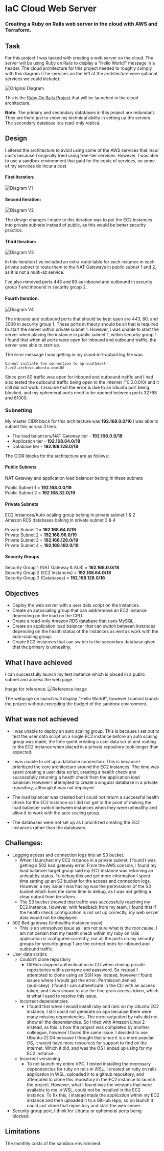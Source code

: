 # IaC Cloud Web Server

### Creating a Ruby on Rails web server in the cloud with AWS and Terraform.

## Task

For this project I was tasked with creating a web server on the cloud. The server will be using Ruby on Rails to display a "Hello World!" message in a header. The cloud architecture for this project needed to roughly comply with this diagram (The services on the left of the architecture were optional services we could include):

![Original Diagram](images/original-diagram.png)

This is the [Ruby On Rails Project](https://github.com/rajrtd/ror-project) that will be launched in the cloud architecture.

<strong>Note:</strong> The primary and secondary databases in this project are redundant. They are there just to show my technical ability in setting up the servers. The secondary database is a read-only replica.

## Design

I altered the architecture to avoid using some of the AWS services that incur costs because I originally tried using free-tier services. However, I was able to use a sandbox environment that paid for the costs of services, so some of my services do incur a cost.

#### First Iteration:

![Diagram V1](images/diagram-v1.png)

#### Second Iteration:

![Diagram V2](images/diagram-v2.png)

The design changes I made to this iteration was to put the EC2 instances into private subnets instead of public, as this would be better security practice.

#### Third Iteration:

![Diagram V3](images/diagram-v3.png)

In this iteration I've included an extra route table for each instance in each private subnet to route them to the NAT Gateways in public subnet 1 and 2, as it is not a multi-az service.

I've also removed ports 443 and 80 as inbound and outbound in security group 1 and inbound in security group 2.

#### Fourth Iteration:

![Diagram V4](images/diagram-v4.png)

The inbound and outbound ports that should be kept open are 443, 80, and 3000 in security group 1. These ports in theory should be all that is required to start the server within private subnet 1. However, I was unable to start the server when placing the instance in public subnet 1, within security group 1. I found that when all ports were open for inbound and outbound traffic, the server was able to start up.

The error message I was getting in my cloud-init-output.log file was:

`Cannot initiate the connection to ap-southeast-2.ec2.archive.ubuntu.com:80`

Since port 80 traffic was open for inbound and outbound traffic and I had also tested the outbound traffic being open to the internet ("0.0.0.0/0) and it still did not work. I assume that the error is due to an Ubuntu port being blocked, and my ephemeral ports need to be opened between ports 32768 and 61000.

### Subnetting

My master CIDR block for this architecture was <strong>192.168.0.0/16</strong> I was able to subnet this across 3 tiers.

- The load balancers/NAT Gateway tier - <strong>192.168.0.0/18</strong>
- Application tier - <strong>192.168.64.0/18</strong>
- Database tier - <strong>192.168.128.0/18</strong>

The CIDR blocks for the architecture are as follows:

#### Public Subnets

NAT Gateway and application load balancer belong in these subnets

Public Subnet 1 = <strong>192.168.0.0/19</strong> <br>
Public Subnet 2 = <strong>192.168.32.0/19</strong>

#### Private Subnets

EC2 instances/Auto-scaling group belong in private subnet 1 & 2
<br>
Amazon RDS databases belong in private subnet 3 & 4

Private Subnet 1 = <strong>192.168.64.0/19</strong> <br>
Private Subnet 2 = <strong>192.168.96.0/19</strong> <br>
Private Subnet 3 = <strong>192.168.128.0/19</strong> <br>
Private Subnet 4 = <strong>192.168.160.0/19</strong>

#### Security Groups

Security Group 1 (NAT Gateway & ALB) = <strong>192.168.0.0/18</strong> <br>
Security Group 2 (EC2 Instances) = <strong>192.168.64.0/18</strong> <br>
Security Group 3 (Databases) = <strong>192.168.128.0/18</strong>

## Objectives

- Deploy the web server with a user data script on the instances.
- Create an autoscaling group that can add/remove an EC2 instance depending on the load on the CPU.
- Create a read-only Amazon RDS database that uses MySQL.
- Create an application load balancer that can switch between instances depending on the health status of the instances as well as work with the auto-scaling group.
- Create EC2 instances that can switch to the secondary database given that the primary is unhealthy.

## What I have achieved

I can successfully launch my test instance which is placed in a public subnet and access the web page.

Image for reference:
![Reference Image](images/reference.png)

The webpage on launch will display "Hello World!", however I cannot launch the project without exceeding the budget of the sandbox environment.

## What was not achieved

- I was unable to deploy an auto scaling group. This is because I set out to test the user data script on a single EC2 instance before an auto scaling group was made, the time spent creating a user data script and routing to the EC2 instance when placed in a private repository took longer than expected.

- I was unable to set up a database connection. This is because I prioritized the core architecture around the EC2 instances. The time was spent creating a user data script, creating a health check and successfully returning a health check from the application load balancer. However I attempted to create a singular database in a private repository, although it was not deployed.

- The load balancer was created but I could not return a successful health check for the EC2 instance so I did not get to the point of making the load balancer switch between instances when they were unhealthy and allow it to work with the auto scaling group.

- The databases were not set up as I prioritized creating the EC2 instances rather than the databases.

## Challenges:

- Logging access and connection logs into an S3 bucket.
  - When I launched my EC2 instance in a private subnet, I found I was getting a 502 bad gateway error. From the AWS console, I found my load balancer target group said my EC2 instance was returning an unhealthy status. To debug this and get more information I spent time setting up an S3 bucket for the access and connection logs. However, a key issue I was having was the permissions of the S3 bucket which took me some time to debug, as I was not getting a clear output from terraform.
  - The S3 bucket showed that traffic was successfully reaching my EC2 instance. However, with feedback from my team, I found that if the health check configuration is not set up correctly, my web server data would not be displayed.
- 502 Bad gateway (Unhealthy instance issue)
  - This is an unresolved issue as I am not sure what is the root cause. I am not certain that my health check within my ruby on rails application is configured correctly, nor all the ports on my security groups for security group 1 are the correct ones for inbound and outbound traffic.
- User data scripts
  - Couldn’t clone repository
    - GitHub stopped authentication in CLI when cloning private repositories with username and password. So instead I attempted to clone using an SSH key instead, however I found issues where I would get the error: Permission denied (publickey). I found I can authenticate in the CLI with an access token, and I was shown to use the fine grain access token, which is what I used to resolve this issue.
  - Incorrect dependencies
    - I found that when I would install ruby and rails on my Ubuntu EC2 instance, I still could not generate an app because there were many missing dependencies. The error outputted by rails did not show all the dependencies. So I tried with Amazon Linux 2 instead, as this is how the project was completed by another colleague, however I faced the same issue. I decided to use Ubuntu-22.04 because I thought that since it is a more popular OS, it would have more resources for support to find on the internet. Which it did, and was the OS I ended up using for my EC2 instance.
  - Incorrect versioning
    - To not launch my entire VPC, I tested installing the necessary dependencies for ruby on rails in WSL. I created an ruby on rails application in WSL, uploaded it to a github repository, and attempted to clone this repository in the EC2 instance to launch the project. However, what I found was the versions that were available to me in WSL, could not be installed in the EC2 instance. To fix this, I instead made the application within my EC2 instance and then uploaded it to a GitHub repo, so on launch it could just clone that repository and start the web server.
- Security group port, I think for Ubuntu or ephemeral ports being blocked.

## Limitations

The monthly costs of the sandbox environment.
